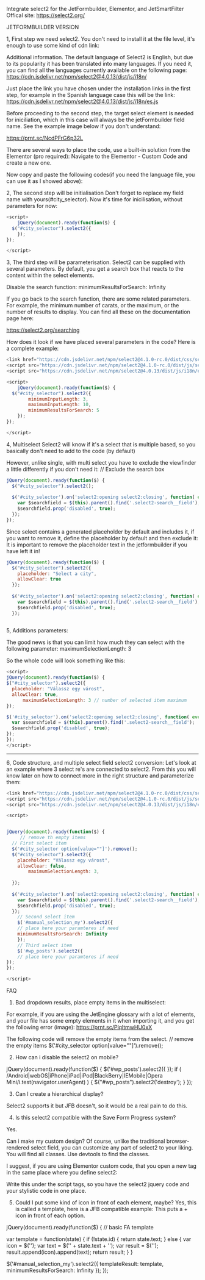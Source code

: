 Integrate select2 for the JetFormbuilder, Elementor, and JetSmartFilter
Offical site: https://select2.org/

JETFORMBUILDER VERSION

1, First step we need select2. You don't need to install it at the file level, it's enough to use some kind of cdn link:

<link href="https://cdn.jsdelivr.net/npm/select2@4.1.0-rc.0/dist/css/select2.min.css" rel="stylesheet" />
<script src="https://cdn.jsdelivr.net/npm/select2@4.1.0-rc.0/dist/js/select2.min.js"></script>

Additional information. The default language of Select2 is English, but due to its popularity it has been translated into many languages. 
If you need it, you can find all the languages currently available on the following page: https://cdn.jsdelivr.net/npm/select2@4.0.13/dist/js/i18n/

Just place the link you have chosen under the installation links in the first step, for example in the Spanish language case this will be the link:
https://cdn.jsdelivr.net/npm/select2@4.0.13/dist/js/i18n/es.js


Before proceeding to the second step, the target select element is needed for iniciliation, which in this case will always be the jetFormbuilder field name.
See the example image below if you don't understand:

https://prnt.sc/NcdPFrG6p32L

There are several ways to place the code, use a built-in solution from the Elementor (pro required):
Navigate to the
Elementor - Custom Code and create a new one.

Now copy and paste the following codes(if you need the language file, you can use it as I showed above):

<link href="https://cdn.jsdelivr.net/npm/select2@4.1.0-rc.0/dist/css/select2.min.css" rel="stylesheet" />
<script src="https://cdn.jsdelivr.net/npm/select2@4.1.0-rc.0/dist/js/select2.min.js"></script>
<script src="https://cdn.jsdelivr.net/npm/select2@4.0.13/dist/js/i18n/en.js"></script>


2, The second step will be initialisation
Don't forget to replace my field name with yours(#city_selector).
Now it's time for inicilisation, without parameters for now:

```javascript
<script>
	jQuery(document).ready(function($) {
  $("#city_selector").select2({  	
    });
});

</script>
```

3, The third step will be parameterisation.
Select2 can be supplied with several parameters. By default, you get a search box that reacts to the content within the select elements. 

Disable the search function: minimumResultsForSearch: Infinity

If you go back to the search function, there are some related parameters. For example, the minimum number of carats, or the maximum, 
or the number of results to display. You can find all these on the documentation page here:

https://select2.org/searching

How does it look if we have placed several parameters in the code? 
Here is a complete example:

```javascript
<link href="https://cdn.jsdelivr.net/npm/select2@4.1.0-rc.0/dist/css/select2.min.css" rel="stylesheet" />
<script src="https://cdn.jsdelivr.net/npm/select2@4.1.0-rc.0/dist/js/select2.min.js"></script>
<script src="https://cdn.jsdelivr.net/npm/select2@4.0.13/dist/js/i18n/en.js"></script> 

<script>
	jQuery(document).ready(function($) {
  $("#city_selector").select2({  	
		minimumInputLength: 3,
		maximumInputLength: 10,
		minimumResultsForSearch: 5
    });
});

</script>
```

4, Multiselect
Select2 will know if it's a select that is multiple based, so you basically don't need to add to the code (by default)

However, unlike single, with multi select you have to exclude the viewfinder a little differently if you don't need it:
// Exclude the search box
```javascript
jQuery(document).ready(function($) {
  $("#city_selector").select2();
  
  $('#city_selector').on('select2:opening select2:closing', function( event ) {
    var $searchfield = $(this).parent().find('.select2-search__field');
    $searchfield.prop('disabled', true);
  });
});
```

Since select contains a generated placeholder by default and includes it, if you want to remove it, define the placeholder by default and then exclude it:
It is important to remove the placeholder text in the jetformbuilder if you have left it in!
```javascript
jQuery(document).ready(function($) {
  $("#city_selector").select2({
    placeholder: "Select a city",
    allowClear: true
  });
  
  $('#city_selector').on('select2:opening select2:closing', function( event ) {
    var $searchfield = $(this).parent().find('.select2-search__field');
    $searchfield.prop('disabled', true);
  });
  
```  
5, Additions parameters:

  The good news is that you can limit how much they can select with the following parameter:
  maximumSelectionLength: 3
  
  
  So the whole code will look something like this:
  ```javascript
  <script>
jQuery(document).ready(function($) {
  $("#city_selector").select2({
    placeholder: "Válassz egy várost",
    allowClear: true,
		maximumSelectionLength: 3 // number of selected item maximum
  });
  
  $('#city_selector').on('select2:opening select2:closing', function( event ) {
    var $searchfield = $(this).parent().find('.select2-search__field');
    $searchfield.prop('disabled', true);
  });
});
</script>
```

------

6, Code structure, and multiple select field select2 conversion:
Let's look at an example where 3 select re's are connected to select2. 
From this you will know later on how to connect more in the right structure and parameterize them:


```javascript
<link href="https://cdn.jsdelivr.net/npm/select2@4.1.0-rc.0/dist/css/select2.min.css" rel="stylesheet" />
<script src="https://cdn.jsdelivr.net/npm/select2@4.1.0-rc.0/dist/js/select2.min.js"></script>
<script src="https://cdn.jsdelivr.net/npm/select2@4.0.13/dist/js/i18n/en.js"></script> 

<script>


jQuery(document).ready(function($) {
	 // remove th empty items
  // First select item
  $('#city_selector option[value=""]').remove();
  $("#city_selector").select2({
    placeholder: "Válassz egy várost",
    allowClear: false,
		maximumSelectionLength: 3,
		
  });
  
  $('#city_selector').on('select2:opening select2:closing', function( event ) {
    var $searchfield = $(this).parent().find('.select2-search__field');
    $searchfield.prop('disabled', true);
  });
	// Second select item
	$('#manual_selection_my').select2({
	// place here your paramteres if need
	minimumResultsForSearch: Infinity 
	});
	// Third select item
	$('#wp_posts').select2({
	// place here your paramteres if need
});
});

</script>
```



FAQ

1. Bad dropdown results, place empty items in the multiselect:


For example, if you are using the JetEngine glossary with a lot of elements, and your file has some empty elements in it when importing it,
and you get the following error (image): https://prnt.sc/PlqltmwHU0xX


The following code will remove the empty items from the select.
// remove the empty items
$('#city_selector option[value=""]').remove();


2. How can i disable the select2 on mobile?

jQuery(document).ready(function($) {
		$('#wp_posts').select2({
	});
 if ( /Android|webOS|iPhone|iPad|iPod|BlackBerry|IEMobile|Opera Mini/i.test(navigator.userAgent) ) {
 $("#wp_posts").select2('destroy');
}
 });	

3. Can I create a hierarchical display?

Select2 supports it but JFB doesn't, so it would be a real pain to do this.

4. Is this select2 compatible with the Save Form Progress system?

Yes.

Can i make my custom design?
Of course, unlike the traditional browser-rendered select field, you can customize any part of select2 to your liking. 
You will find all classes. Use devtools to find the classes.

I suggest, if you are using Elementor custom code, that you open a new tag in the same place where you define select2:

<style>
.select2-container--default .select2-results>.select2-results__options {
	color: black;
	}
</style>

Write this under the script tags, so you have the select2 jquery code and your stylistic code in one place.

5. Could I put some kind of icon in front of each element, maybe?
Yes, this is called a template, here is a JFB compatible example:
This puts a + icon in front of each option.

jQuery(document).ready(function($) {
// basic FA template

var template = function(state) {
  if (!state.id) {
    return state.text;
  }
  else {
    var icon = $('<span><i class="fa fa-plus"></i></span>');
    var text = $('<span>' + state.text + '</span>');
    var result = $('<span></span>');
    result.append(icon).append(text);
    return result;
  }
}

  $('#manual_selection_my').select2({
    templateResult: template,
    minimumResultsForSearch: Infinity 
  });
});


